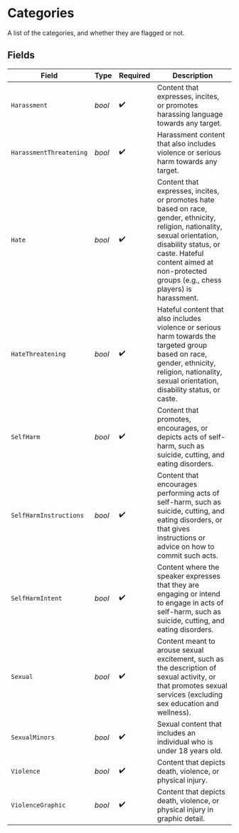 # Categories

A list of the categories, and whether they are flagged or not.


## Fields

| Field                                                                                                                                                                                                                                          | Type                                                                                                                                                                                                                                           | Required                                                                                                                                                                                                                                       | Description                                                                                                                                                                                                                                    |
| ---------------------------------------------------------------------------------------------------------------------------------------------------------------------------------------------------------------------------------------------- | ---------------------------------------------------------------------------------------------------------------------------------------------------------------------------------------------------------------------------------------------- | ---------------------------------------------------------------------------------------------------------------------------------------------------------------------------------------------------------------------------------------------- | ---------------------------------------------------------------------------------------------------------------------------------------------------------------------------------------------------------------------------------------------- |
| `Harassment`                                                                                                                                                                                                                                   | *bool*                                                                                                                                                                                                                                         | :heavy_check_mark:                                                                                                                                                                                                                             | Content that expresses, incites, or promotes harassing language towards any target.                                                                                                                                                            |
| `HarassmentThreatening`                                                                                                                                                                                                                        | *bool*                                                                                                                                                                                                                                         | :heavy_check_mark:                                                                                                                                                                                                                             | Harassment content that also includes violence or serious harm towards any target.                                                                                                                                                             |
| `Hate`                                                                                                                                                                                                                                         | *bool*                                                                                                                                                                                                                                         | :heavy_check_mark:                                                                                                                                                                                                                             | Content that expresses, incites, or promotes hate based on race, gender, ethnicity, religion, nationality, sexual orientation, disability status, or caste. Hateful content aimed at non-protected groups (e.g., chess players) is harassment. |
| `HateThreatening`                                                                                                                                                                                                                              | *bool*                                                                                                                                                                                                                                         | :heavy_check_mark:                                                                                                                                                                                                                             | Hateful content that also includes violence or serious harm towards the targeted group based on race, gender, ethnicity, religion, nationality, sexual orientation, disability status, or caste.                                               |
| `SelfHarm`                                                                                                                                                                                                                                     | *bool*                                                                                                                                                                                                                                         | :heavy_check_mark:                                                                                                                                                                                                                             | Content that promotes, encourages, or depicts acts of self-harm, such as suicide, cutting, and eating disorders.                                                                                                                               |
| `SelfHarmInstructions`                                                                                                                                                                                                                         | *bool*                                                                                                                                                                                                                                         | :heavy_check_mark:                                                                                                                                                                                                                             | Content that encourages performing acts of self-harm, such as suicide, cutting, and eating disorders, or that gives instructions or advice on how to commit such acts.                                                                         |
| `SelfHarmIntent`                                                                                                                                                                                                                               | *bool*                                                                                                                                                                                                                                         | :heavy_check_mark:                                                                                                                                                                                                                             | Content where the speaker expresses that they are engaging or intend to engage in acts of self-harm, such as suicide, cutting, and eating disorders.                                                                                           |
| `Sexual`                                                                                                                                                                                                                                       | *bool*                                                                                                                                                                                                                                         | :heavy_check_mark:                                                                                                                                                                                                                             | Content meant to arouse sexual excitement, such as the description of sexual activity, or that promotes sexual services (excluding sex education and wellness).                                                                                |
| `SexualMinors`                                                                                                                                                                                                                                 | *bool*                                                                                                                                                                                                                                         | :heavy_check_mark:                                                                                                                                                                                                                             | Sexual content that includes an individual who is under 18 years old.                                                                                                                                                                          |
| `Violence`                                                                                                                                                                                                                                     | *bool*                                                                                                                                                                                                                                         | :heavy_check_mark:                                                                                                                                                                                                                             | Content that depicts death, violence, or physical injury.                                                                                                                                                                                      |
| `ViolenceGraphic`                                                                                                                                                                                                                              | *bool*                                                                                                                                                                                                                                         | :heavy_check_mark:                                                                                                                                                                                                                             | Content that depicts death, violence, or physical injury in graphic detail.                                                                                                                                                                    |